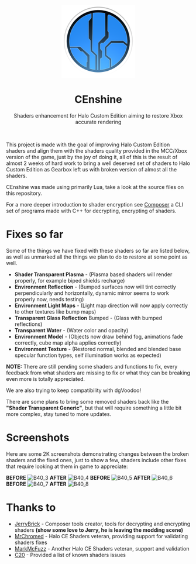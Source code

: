 <html>
    <p align="center">
        <img width="200px" src="img/censhine_icon_logo.png"/>
    </p>
    <h1 align="center">CEnshine</h1>
    <p align="center">
       Shaders enhancement for Halo Custom Edition aiming to restore Xbox accurate rendering
    </p>
    <p>&nbsp;</p>
</html>

This project is made with the goal of improving Halo Custom Edition shaders and align them with the
shaders quality provided in the MCC/Xbox version of the game, just by the joy of doing it, all of
this is the result of almost 2 weeks of hard work to bring a well deserved set of shaders to
Halo Custom Edition as Gearbox left us with broken version of almost all the shaders.

CEnshine was made using primarily Lua, take a look at the source files on this repository.

For a more deeper introduction to shader encryption see [Composer](https://github.com/JerryBrick/composer) a CLI set of programs made
with C++ for decrypting, encrypting of shaders.

# Fixes so far
Some of the things we have fixed with these shaders so far are listed below, as well as unmarked all
the things we plan to do to restore at some point as well.
- **Shader Transparent Plasma** - (Plasma based shaders will render properly, for example biped shields recharge)
- **Environment Reflection** - (Bumped surfaces now will tint correctly perpendicularly and horizontally, dynamic mirror seems to work properly now, needs testing)
- **Environment Light Maps** - (Light map direction will now apply correctly to other textures like bump maps)
- **Transparent Glass Reflection** Bumped - (Glass with bumped reflections)
- **Transparent Water** - (Water color and opacity)
- **Environment Model** - (Objects now draw behind fog, animations fade correctly, cube map alpha applies correctly)
- **Environment Texture** - (Restored normal, blended and blended base specular function types, self illumination works as expected)

**NOTE:** There are still pending some shaders and functions to fix, every feedback from what shaders are missing to fix or what they can be breaking even more is totally appreciated.

We are also trying to keep compatibility with dgVoodoo!

There are some plans to bring some removed shaders back like the **"Shader Transparent Generic"**, but that will require something a little bit more complex, stay tuned to more updates.

# Screenshots
Here are some 2K screenshots demonstrating changes between the broken shaders and the fixed ones, just
to show a few, shaders include other fixes that require looking at them in game to appreciate:

**BEFORE**
![B40_3](img/screenshots/B40_3.png)
**AFTER**
![B40_4](img/screenshots/B40_4.png)
**BEFORE**
![B40_5](img/screenshots/B40_5.png)
**AFTER**
![B40_6](img/screenshots/B40_6.png)
**BEFORE**
![B40_7](img/screenshots/B40_7.png)
**AFTER**
![B40_8](img/screenshots/B40_8.png)

# Thanks to
- [JerryBrick](https://github.com/JerryBrick) - Composer tools creator, tools for decrypting and encrypting shaders **(show some love to Jerry, he is leaving the modding scene)**
- [MrChromed](https://www.youtube.com/c/MrChromed) - Halo CE Shaders veteran, providing support for validating shaders fixes
- [MarkMcFuzz](https://www.youtube.com/c/MrChromed) - Another Halo CE Shaders veteran, support and validation
- [C20](https://c20.reclaimers.net/h1/engine/renderer/#gearbox-regressions) - Provided a list of known shaders issues
